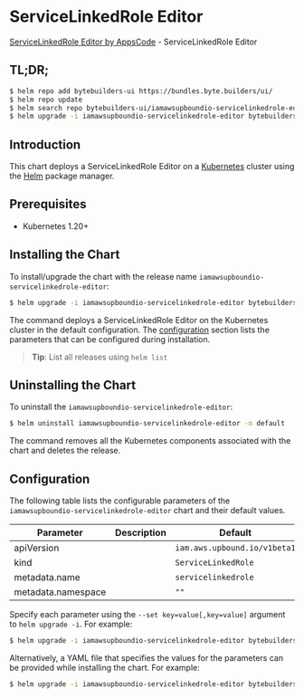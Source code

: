 # ServiceLinkedRole Editor

[ServiceLinkedRole Editor by AppsCode](https://byte.builders) - ServiceLinkedRole Editor

## TL;DR;

```bash
$ helm repo add bytebuilders-ui https://bundles.byte.builders/ui/
$ helm repo update
$ helm search repo bytebuilders-ui/iamawsupboundio-servicelinkedrole-editor --version=v0.4.18
$ helm upgrade -i iamawsupboundio-servicelinkedrole-editor bytebuilders-ui/iamawsupboundio-servicelinkedrole-editor -n default --create-namespace --version=v0.4.18
```

## Introduction

This chart deploys a ServiceLinkedRole Editor on a [Kubernetes](http://kubernetes.io) cluster using the [Helm](https://helm.sh) package manager.

## Prerequisites

- Kubernetes 1.20+

## Installing the Chart

To install/upgrade the chart with the release name `iamawsupboundio-servicelinkedrole-editor`:

```bash
$ helm upgrade -i iamawsupboundio-servicelinkedrole-editor bytebuilders-ui/iamawsupboundio-servicelinkedrole-editor -n default --create-namespace --version=v0.4.18
```

The command deploys a ServiceLinkedRole Editor on the Kubernetes cluster in the default configuration. The [configuration](#configuration) section lists the parameters that can be configured during installation.

> **Tip**: List all releases using `helm list`

## Uninstalling the Chart

To uninstall the `iamawsupboundio-servicelinkedrole-editor`:

```bash
$ helm uninstall iamawsupboundio-servicelinkedrole-editor -n default
```

The command removes all the Kubernetes components associated with the chart and deletes the release.

## Configuration

The following table lists the configurable parameters of the `iamawsupboundio-servicelinkedrole-editor` chart and their default values.

|     Parameter      | Description |                 Default                 |
|--------------------|-------------|-----------------------------------------|
| apiVersion         |             | <code>iam.aws.upbound.io/v1beta1</code> |
| kind               |             | <code>ServiceLinkedRole</code>          |
| metadata.name      |             | <code>servicelinkedrole</code>          |
| metadata.namespace |             | <code>""</code>                         |


Specify each parameter using the `--set key=value[,key=value]` argument to `helm upgrade -i`. For example:

```bash
$ helm upgrade -i iamawsupboundio-servicelinkedrole-editor bytebuilders-ui/iamawsupboundio-servicelinkedrole-editor -n default --create-namespace --version=v0.4.18 --set apiVersion=iam.aws.upbound.io/v1beta1
```

Alternatively, a YAML file that specifies the values for the parameters can be provided while
installing the chart. For example:

```bash
$ helm upgrade -i iamawsupboundio-servicelinkedrole-editor bytebuilders-ui/iamawsupboundio-servicelinkedrole-editor -n default --create-namespace --version=v0.4.18 --values values.yaml
```

